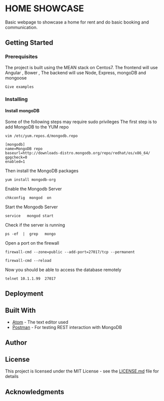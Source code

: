 # HOME SHOWCASE
Basic webpage to showcase a home for rent and do basic booking and communication.

## Getting Started

### Prerequisites

The project is built using the MEAN stack on Centos7.
The frontend will use Angular , Bower , 
The backend will use Node, Express, mongoDB and mongoose
```
Give examples
```
### Installing

#### Install mongoDB
Some of the following steps may require sudo privileges
The first step is to add MongoDB to the YUM repo
```
vim /etc/yum.repos.d/mongodb.repo
```
```
[mongodb]
name=MongoDB repo
baseurl=http://downloads-distro.mongodb.org/repo/redhat/os/x86_64/
gpgcheck=0
enabled=1
```
Then install the MongoDB packages
```
yum install mongodb-org
```
Enable the Mongodb Server
```
chkconfig  mongod  on
```
Start the Mongodb Server
```
service   mongod start
```
Check if the server is running
```
ps -ef  |  grep   mongo
```
Open a port on the firewall
```
firewall-cmd --zone=public --add-port=27017/tcp --permanent
```
```
firewall-cmd --reload
```
Now you should be able to access the database remotely
```
telnet 10.1.1.99  27017
```
## Deployment

## Built With
* [Atom](https://atom.io/) - The text editor used
* [Postman](https://www.getpostman.com/) - For testing REST interaction with MongoDB
## Author

## License

This project is licensed under the MIT License - see the [LICENSE.md](LICENSE.md) file for details

## Acknowledgments
